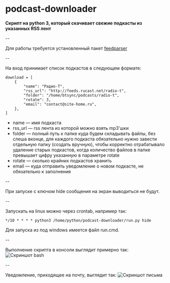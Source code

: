 podcast-downloader
==================

**Скрипт на python 3, который скачивает свежие подкасты из указанных RSS лент**

--

Для работы требуется установленный пакет [feedparser](https://pypi.python.org/pypi/feedparser)

--

На вход принимает список подкастов в следующем формате:

```
download = [
    {
        "name": "Радио-Т",
        "rss_url": "http://feeds.rucast.net/radio-t",
        "folder": "/home/btsync/podcasts/radio-t",
        "rotate": 3,
        "email": "contact@site-home.ru",
    },
]
```

* name — имя подкаста
* rss_url — rss лента из которой можно взять mp3'шки
* folder — полный путь к папке куда будем складывать файлы, без слеша вконце, для каждого подкаста обязательно нужно завести отдельную папку (создать вручную), чтобы корректно отрабатывало удаление старых подкастов, когда количество файлов в папке превышает цифру указанную в параметре rotate
* rotate — сколько крайних подкастов хранить
* email — куда отправить уведомление о новом подкасте, не обязательно к заполнения

--

При запуске с ключом hide сообщения на экран выводиться не будут.

--

Запускать на linux можно через crontab, например так:
```
*/10 * * * * python3 /home/python/podcast-downloader/run.py hide
```

Для запуска из под windows имеется файл run.cmd.

--

Выполнение скрипта в консоли выглядит примерно так:
![Скриншот bash](https://dl.dropboxusercontent.com/u/15126083/ShareX/2014/12/2014-12-30_21-24-43.png)

--

Уведомление, приходящее на почту, выглядит так:
![Скриншот письма](https://dl.dropboxusercontent.com/u/15126083/ShareX/2014/12/2014-12-30_21-25-52.png)
